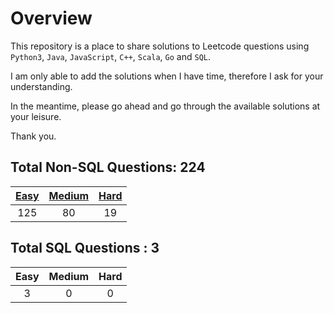 # Overview

This repository is a place to share solutions to Leetcode questions using `Python3`, `Java`, `JavaScript`, `C++`, `Scala`, `Go` and `SQL`.

I am only able to add the solutions when I have time, therefore I ask for your understanding.

In the meantime, please go ahead and go through the available solutions at your leisure.

Thank you.


## Total Non-SQL Questions: 224

| [Easy](https://github.com/ezryn-zaharoff/leetcode-solutions/tree/master/01-easy) | [Medium](https://github.com/ezryn-zaharoff/leetcode-solutions/tree/master/02-medium) | [Hard](https://github.com/ezryn-zaharoff/leetcode-solutions/tree/master/03-hard) |
|:-----:|:------:|:----:|
|  125  |   80   |  19  |


## Total SQL Questions : 3

| Easy | Medium | Hard |
|:----:|:------:|:----:|
|   3  |    0   |   0  |
